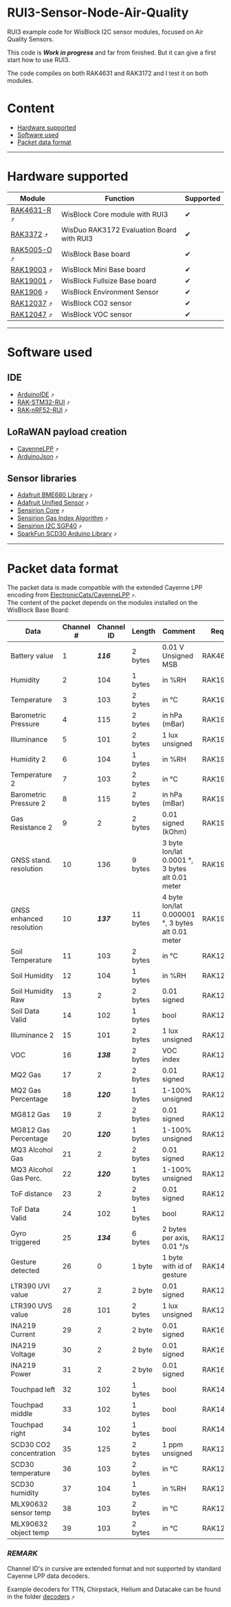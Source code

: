 # RUI3-Sensor-Node-Air-Quality
RUI3 example code for WisBlock I2C sensor modules, focused on Air Quality Sensors.

This code is _**Work in progress**_ and far from finished. But it can give a first start how to use RUI3.     

The code compiles on both RAK4631 and RAK3172 and I test it on both modules.

# Content
- [Hardware supported](#hardware_supported)
- [Software used](#software_used)
- [Packet data format](#packet_data_format)


----

# Hardware supported
| Module | Function | Supported |
| --     | --       | --          |
| [RAK4631-R](https://docs.rakwireless.com/Product-Categories/WisBlock/RAK4631-R/Overview/) ⤴️ | WisBlock Core module with RUI3| ✔ |
| [RAK3372](https://docs.rakwireless.com/Product-Categories/WisDuo/RAK3172-Evaluation-Board/Overview) ⤴️ | WisDuo RAK3172 Evaluation Board with RUI3| ✔ |
| [RAK5005-O](https://docs.rakwireless.com/Product-Categories/WisBlock/RAK5005-O/Overview/) ⤴️ | WisBlock Base board | ✔ |
| [RAK19003](https://docs.rakwireless.com/Product-Categories/WisBlock/RAK19003/Overview/) ⤴️ | WisBlock Mini Base board | ✔ |
| [RAK19001](https://docs.rakwireless.com/Product-Categories/WisBlock/RAK19001/Overview/) ⤴️ | WisBlock Fullsize Base board | ✔ |
| [RAK1906](https://docs.rakwireless.com/Product-Categories/WisBlock/RAK1906/Overview/) ⤴️ | WisBlock Environment Sensor | ✔ |
| [RAK12037](https://docs.rakwireless.com/Product-Categories/WisBlock/RAK12037/Overview/) ⤴️ | WisBlock CO2 sensor | ✔ |
| [RAK12047](https://docs.rakwireless.com/Product-Categories/WisBlock/RAK12047/Overview/) ⤴️ | WisBlock VOC sensor | ✔ |

----

# Software used
## IDE
- [ArduinoIDE](https://www.arduino.cc/en/software) ⤴️
- [RAK-STM32-RUI](https://github.com/RAKWireless/RAKwireless-Arduino-BSP-Index) ⤴️
- [RAK-nRF52-RUI](https://github.com/RAKWireless/RAKwireless-Arduino-BSP-Index) ⤴️
## LoRaWAN payload creation
- [CayenneLPP](https://registry.platformio.org/libraries/sabas1080/CayenneLPP) ⤴️
- [ArduinoJson](https://registry.platformio.org/libraries/bblanchon/ArduinoJson) ⤴️
## Sensor libraries
- [Adafruit BME680 Library](https://registry.platformio.org/libraries/adafruit/Adafruit%20BME680%20Library) ⤴️
- [Adafruit Unified Sensor](https://registry.platformio.org/libraries/adafruit/Adafruit%20Unified%20Sensor) ⤴️
- [Sensirion Core](https://registry.platformio.org/libraries/sensirion/Sensirion%20Core) ⤴️
- [Sensirion Gas Index Algorithm](https://registry.platformio.org/libraries/sensirion/Sensirion%20Gas%20Index%20Algorithm) ⤴️
- [Sensirion I2C SGP40](https://registry.platformio.org/libraries/sensirion/Sensirion%20I2C%20SGP40) ⤴️
- [SparkFun SCD30 Arduino Library](https://registry.platformio.org/libraries/sparkfun/SparkFun%20SCD30%20Arduino%20Library) ⤴️

----

# Packet data format
The packet data is made compatible with the extended Cayenne LPP encoding from [ElectronicCats/CayenneLPP](https://github.com/ElectronicCats/CayenneLPP) ⤴️.    
The content of the packet depends on the modules installed on the WisBlock Base Board:     

| Data                     | Channel # | Channel ID | Length   | Comment                                           | Required Module   | Decoded Field Name |
| --                       | --        | --         | --       | --                                                | --                | --                 |
| Battery value            | 1         | _**116**_  | 2 bytes  | 0.01 V Unsigned MSB                               | RAK4631           | voltage_1          |
| Humidity                 | 2         | 104        | 1 bytes  | in %RH                                            | RAK1901           | humidity_2         |
| Temperature              | 3         | 103        | 2 bytes  | in °C                                             | RAK1901           | temperature_3      | 
| Barometric Pressure      | 4         | 115        | 2 bytes  | in hPa (mBar)                                     | RAK1902           | barometer_4        |
| Illuminance              | 5         | 101        | 2 bytes  | 1 lux unsigned                                    | RAK1903           | illuminance_5      |
| Humidity 2               | 6         | 104        | 1 bytes  | in %RH                                            | RAK1906           | humidity_6         |
| Temperature 2            | 7         | 103        | 2 bytes  | in °C                                             | RAK1906           | temperature_7      | 
| Barometric Pressure 2    | 8         | 115        | 2 bytes  | in hPa (mBar)                                     | RAK1906           | barometer_8        |
| Gas Resistance 2         | 9         | 2          | 2 bytes  | 0.01 signed (kOhm)                                | RAK1906           | analog_9           |
| GNSS stand. resolution   | 10        | 136        | 9 bytes  | 3 byte lon/lat 0.0001 °, 3 bytes alt 0.01 meter   | RAK1910, RAK12500 | gps_10             |
| GNSS enhanced resolution | 10        | _**137**_  | 11 bytes | 4 byte lon/lat 0.000001 °, 3 bytes alt 0.01 meter | RAK1910, RAK12500 | gps_10             |
| Soil Temperature         | 11        | 103        | 2 bytes  | in °C                                             | RAK12023/RAK12035 | temperature_11     |
| Soil Humidity            | 12        | 104        | 1 bytes  | in %RH                                            | RAK12023/RAK12035 | humidity_12        |
| Soil Humidity Raw        | 13        | 2          | 2 bytes  | 0.01 signed                                       | RAK12023/RAK12035 | analog_in_13       |
| Soil Data Valid          | 14        | 102        | 1 bytes  | bool                                              | RAK12023/RAK12035 | presence_14        |
| Illuminance 2            | 15        | 101        | 2 bytes  | 1 lux unsigned                                    | RAK12010          | illuminance_15     |
| VOC                      | 16        | _**138**_  | 2 bytes  | VOC index                                         | RAK12047          | voc_16             |
| MQ2 Gas                  | 17        | 2          | 2 bytes  | 0.01 signed                                       | RAK12004          | analog_in_17       |
| MQ2 Gas Percentage       | 18        | _**120**_  | 1 bytes  | 1-100% unsigned                                   | RAK12004          | percentage_18      |
| MG812 Gas                | 19        | 2          | 2 bytes  | 0.01 signed                                       | RAK12008          | analog_in_19       |
| MG812 Gas Percentage     | 20        | _**120**_  | 1 bytes  | 1-100% unsigned                                   | RAK12008          | percentage_20      |
| MQ3 Alcohol Gas          | 21        | 2          | 2 bytes  | 0.01 signed                                       | RAK12009          | analog_in_21       |
| MQ3 Alcohol Gas Perc.    | 22        | _**120**_  | 1 bytes  | 1-100% unsigned                                   | RAK12009          | percentage_22      |
| ToF distance             | 23        | 2          | 2 bytes  | 0.01 signed                                       | RAK12014          | analog_in_23       |
| ToF Data Valid           | 24        | 102        | 1 bytes  | bool                                              | RAK12014          | presence_24        |
| Gyro triggered           | 25        | _**134**_  | 6 bytes  | 2 bytes per axis, 0.01 °/s                        | RAK12025          | gyrometer_25       |
| Gesture detected         | 26        | 0          | 1 byte   | 1 byte with id of gesture                         | RAK14008          | digital_in_26      |
| LTR390 UVI value         | 27        | 2          | 2 byte   | 0.01 signed                                       | RAK12019          | analog_in_27       | 
| LTR390 UVS value         | 28        | 101        | 2 bytes  | 1 lux unsigned                                    | RAK12019          | illuminance_28     | 
| INA219 Current           | 29        | 2          | 2 byte   | 0.01 signed                                       | RAK16000          | analog_29          | 
| INA219 Voltage           | 30        | 2          | 2 byte   | 0.01 signed                                       | RAK16000          | analog_30          | 
| INA219 Power             | 31        | 2          | 2 byte   | 0.01 signed                                       | RAK16000          | analog_31          | 
| Touchpad left            | 32        | 102        | 1 bytes  | bool                                              | RAK14002          | presence_32        | 
| Touchpad middle          | 33        | 102        | 1 bytes  | bool                                              | RAK14002          | presence_33        | 
| Touchpad right           | 34        | 102        | 1 bytes  | bool                                              | RAK14002          | presence_34        | 
| SCD30 CO2 concentration  | 35        | 125        | 2 bytes  | 1 ppm unsigned                                    | RAK12037          | 
| SCD30 temperature        | 36        | 103        | 2 bytes  | in °C                                             | RAK12037          | 
| SCD30 humidity           | 37        | 104        | 1 bytes  | in %RH                                            | RAK12037          | 
| MLX90632 sensor temp     | 38        | 103        | 2 bytes  | in °C                                             | RAK12003          |
| MLX90632 object temp     | 39        | 103        | 2 bytes  | in °C                                             | RAK12003          |

### _REMARK_
Channel ID's in cursive are extended format and not supported by standard Cayenne LPP data decoders.

Example decoders for TTN, Chirpstack, Helium and Datacake can be found in the folder [decoders](./decoders) ⤴️
